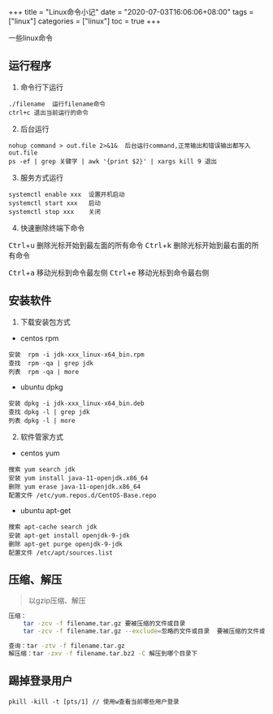 +++
title = "Linux命令小记"
date = "2020-07-03T16:06:06+08:00"
tags = ["linux"]
categories = ["linux"]
toc = true
+++

一些linux命令
<!--more-->
## 运行程序
1. 命令行下运行
```
./filename  运行filename命令
ctrl+c 退出当前运行的命令
```

2. 后台运行
```
nohup command > out.file 2>&1&  后台运行command,正常输出和错误输出都写入out.file
ps -ef | grep 关键字 | awk '{print $2}' | xargs kill 9 退出
```

3. 服务方式运行
```
systemctl enable xxx  设置开机启动
systemctl start xxx   启动
systemctl stop xxx    关闭
```

4. 快速删除终端下命令

<kbd>Ctrl</kbd>+<kbd>u</kbd> 删除光标开始到最左面的所有命令
<kbd>Ctrl</kbd>+<kbd>k</kbd> 删除光标开始到最右面的所有命令

<kbd>Ctrl</kbd>+<kbd>a</kbd> 移动光标到命令最左侧
<kbd>Ctrl</kbd>+<kbd>e</kbd> 移动光标到命令最右侧



## 安装软件
1. 下载安装包方式   
* centos rpm
```
安装  rpm -i jdk-xxx_linux-x64_bin.rpm
查找  rpm -qa | grep jdk
列表  rpm -qa | more
```
* ubuntu dpkg
```
安装 dpkg -i jdk-xxx_linux-x64_bin.deb
查找 dpkg -l | grep jdk
列表 dpkg -l | more
```
2. 软件管家方式
* centos yum
```
搜索 yum search jdk
安装 yum install java-11-openjdk.x86_64
删除 yum erase java-11-openjdk.x86_64
配置文件 /etc/yum.repos.d/CentOS-Base.repo
```
* ubuntu apt-get
```
搜索 apt-cache search jdk
安装 apt-get install openjdk-9-jdk
删除 apt-get purge openjdk-9-jdk
配置文件 /etc/apt/sources.list
```

## 压缩、解压
> 以gzip压缩、解压

```bash
压缩：
    tar -zcv -f filename.tar.gz 要被压缩的文件或目录
    tar -zcv -f filename.tar.gz --exclude=忽略的文件或目录  要被压缩的文件或目录

查询：tar -ztv -f filename.tar.gz 
解压缩：tar -zxv -f filename.tar.bz2 -C 解压到哪个目录下
```

## 踢掉登录用户
```
pkill -kill -t [pts/1] // 使用w查看当前哪些用户登录
```